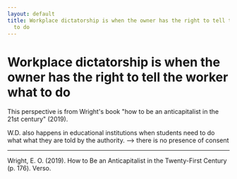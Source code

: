 ```yaml
---
layout: default
title: Workplace dictatorship is when the owner has the right to tell the worker what
  to do
---
```

# Workplace dictatorship is when the owner has the right to tell the worker what to do
This perspective is from Wright's book "how to be an anticapitalist in the 21st century" (2019).

W.D. also happens in educational institutions when students need to do what what they are told by the authority. 
--> there is no presence of consent


__________
Wright, E. O. (2019). How to Be an Anticapitalist in the Twenty-First Century (p. 176). Verso.